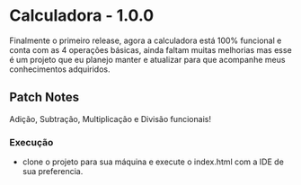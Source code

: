 # Calculadora - 1.0.0

Finalmente o primeiro release, agora a calculadora está 100% funcional e conta com as 4 operações básicas, ainda faltam muitas melhorias mas esse é um projeto que eu planejo manter e atualizar para que acompanhe meus conhecimentos adquiridos.

## Patch Notes
 Adição, Subtração, Multiplicação e Divisão funcionais!

### Execução
- clone o projeto para sua máquina e execute o index.html com a IDE de sua preferencia.
